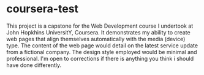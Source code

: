 # coursera-test
This project is a capstone for the Web Development course I undertook at John Hopkhins UniversitY, Coursera. It demonstrates my ability to create web pages that align themselves automatically with the media (device) type. The content of the web page would detail on the latest service update from a fictional company. The design style employed would be minimal and professional. I'm open to corrections if there is anything you think i should have done differently.
